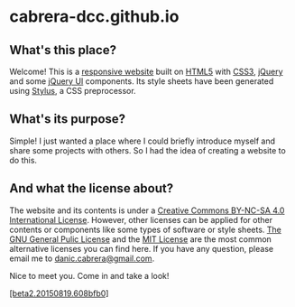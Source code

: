 cabrera-dcc.github.io
=====================

What's this place?
------------------

Welcome! This is a [responsive website][2] built on [HTML5][3] with [CSS3][4], [jQuery][5] and some [jQuery UI][6] components. Its style sheets have been generated using [Stylus][7], a CSS preprocessor.

What's its purpose?
-------------------

Simple! I just wanted a place where I could briefly introduce myself and share some projects with others. So I had the idea of creating a website to do this.

And what the license about?
---------------------------

The website and its contents is under a [Creative Commons BY-NC-SA 4.0 International License][8]. However, other licenses can be applied for other contents or components like some types of software or style sheets. [The GNU General Pulic License][9] and the [MIT License][10] are the most common alternative licenses you can find here. If you have any question, please email me to danic.cabrera@gmail.com.

Nice to meet you. Come in and take a look!

[[beta2.20150819.608bfb0]][1]

[1]: http://cabrera-dcc.github.io
[2]: https://en.wikipedia.org/wiki/Responsive_web_design
[3]: https://en.wikipedia.org/wiki/HTML5
[4]: https://en.wikipedia.org/wiki/Cascading_Style_Sheets#CSS_3
[5]: https://jquery.com/
[6]: http://jqueryui.com/
[7]: https://learnboost.github.io/stylus/
[8]: http://creativecommons.org/licenses/by-nc-sa/4.0
[9]: https://github.com/cabrera-dcc/cabrera-dcc.github.io/blob/master/LICENSE
[10]: http://opensource.org/licenses/MIT
